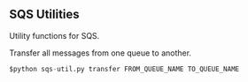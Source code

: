 ## SQS Utilities

Utility functions for SQS.

Transfer all messages from one queue to another.
```python
$python sqs-util.py transfer FROM_QUEUE_NAME TO_QUEUE_NAME
```